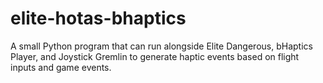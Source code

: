 # elite-hotas-bhaptics
A small Python program that can run alongside Elite Dangerous, bHaptics Player, and Joystick Gremlin to generate haptic events based on flight inputs and game events.
